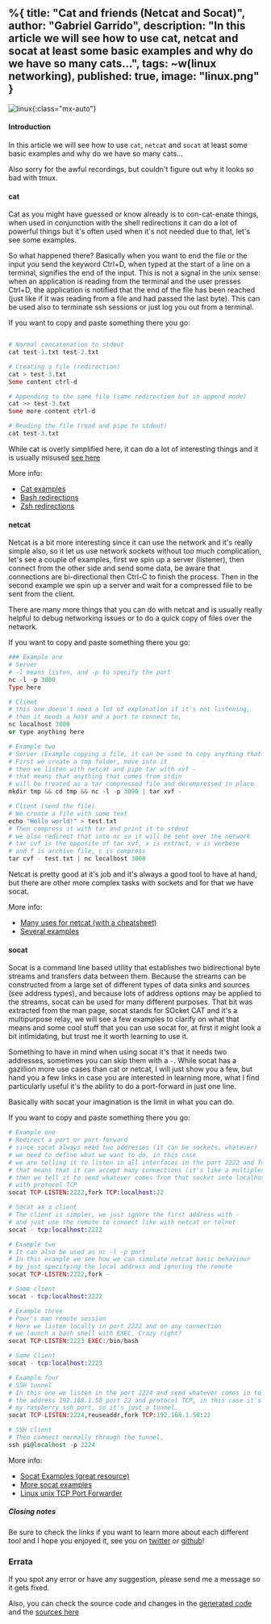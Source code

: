 %{
  title: "Cat and friends (Netcat and Socat)",
  author: "Gabriel Garrido",
  description: "In this article we will see how to use cat, netcat and socat at least some basic examples and why do we have so many cats...",
  tags: ~w(linux networking),
  published: true,
  image: "linux.png"
}
---

![linux](/images/linux.png){:class="mx-auto"}

#### **Introduction**
In this article we will see how to use `cat`, `netcat` and `socat` at least some basic examples and why do we have so many cats...

Also sorry for the awful recordings, but couldn't figure out why it looks so bad with tmux.

#### **cat**
Cat as you might have guessed or know already is to con-cat-enate things, when used in conjunction with the shell redirections it can do a lot of powerful things but it's often used when it's not needed due to that, let's see some examples.
<script src="https://asciinema.org/a/a48k8B7cUHXPsK0aJ3QNfL1zd.js" async data-preload="true" data-speed="2" data-size="small" data-cols="120" data-rows="20" id="asciicast-a48k8B7cUHXPsK0aJ3QNfL1zd" async></script>
So what happened there? Basically when you want to end the file or the input you send the keyword Ctrl+D, when typed at the start of a line on a terminal, signifies the end of the input. This is not a signal in the unix sense: when an application is reading from the terminal and the user presses Ctrl+D, the application is notified that the end of the file has been reached (just like if it was reading from a file and had passed the last byte). This can be used also to terminate ssh sessions or just log you out from a terminal.

If you want to copy and paste something there you go:

```elixir

# Normal concatenation to stdout
cat test-1.txt test-2.txt 

# Creating a file (redirection)
cat > test-3.txt
Some content ctrl-d

# Appending to the same file (same redirection but in append mode)
cat >> test-3.txt
Some more content ctrl-d

# Reading the file (read and pipe to stdout)
cat test-3.txt
```

While cat is overly simplified here, it can do a lot of interesting things and it is usually misused [see here](http://porkmail.org/era/unix/award.html)

More info:

- [Cat examples](https://www.tecmint.com/13-basic-cat-command-examples-in-linux/)
- [Bash redirections](https://www.gnu.org/savannah-checkouts/gnu/bash/manual/bash.html#Redirections)
- [Zsh redirections](http://zsh.sourceforge.net/Doc/Release/Redirection.html)


#### **netcat**
Netcat is a bit more interesting since it can use the network and it's really simple also, so it let us use network sockets without too much complication, let's see a couple of examples, first we spin up a server (listener), then connect from the other side and send some data, be aware that connections are bi-directional then Ctrl-C to finish the process. Then in the second example we spin up a server and wait for a compressed file to be sent from the client.
<script src="https://asciinema.org/a//aRoZYNLIr1EwCLYBpyhY5N2iC.js" async data-preload="true" data-speed="2" data-size="small" data-cols="125" data-rows="40" data-loop="true" id="asciicast-aRoZYNLIr1EwCLYBpyhY5N2iC" async></script>
There are many more things that you can do with netcat and is usually really helpful to debug networking issues or to do a quick copy of files over the network.

If you want to copy and paste something there you go:
```elixir
### Example one
# Server
# -l means listen, and -p to specify the port
nc -l -p 3000
Type here

# Client
# this one doesn't need a lot of explanation if it's not listening, 
# then it needs a host and a port to connect to,
nc localhost 3000
or type anything here

# Example two
# Server (Example copying a file, it can be used to copy anything that tar can send)
# First we create a tmp folder, move into it
# then we listen with netcat and pipe tar with xvf -
# that means that anything that comes from stdin
# will be treated as a tar compressed file and decompressed in place
mkdir tmp && cd tmp && nc -l -p 3000 | tar xvf - 

# Client (send the file)
# We create a file with some text
echo "Hello world!" > test.txt
# Then compress it with tar and print it to stdout 
# we also redirect that into nc so it will be sent over the network
# tar cvf is the opposite of tar xvf, x is extract, v is verbose
# and f is archive file, c is compress
tar cvf - test.txt | nc localhost 3000
```

Netcat is pretty good at it's job and it's always a good tool to have at hand, but there are other more complex tasks with sockets and for that we have socat.

More info:

- [Many uses for netcat (with a cheatsheet)](https://www.varonis.com/blog/netcat-commands/)
- [Several examples](https://www.poftut.com/netcat-nc-command-tutorial-examples/)


#### **socat**
Socat is a command line based utility that establishes two bidirectional byte streams and transfers data between them. Because the streams can be constructed from a large set of different types of data sinks and sources (see address types), and because lots of address options may be applied to the streams, socat can be used for many different purposes. That bit was extracted from the man page, socat stands for SOcket CAT and it's a multipurpose relay, we will see a few examples to clarify on what that means and some cool stuff that you can use socat for, at first it might look a bit intimidating, but trust me it worth learning to use it.

Something to have in mind when using socat it's that it needs two addresses, sometimes you can skip them with a `-`. While socat has a gazillion more use cases than cat or netcat, I will just show you a few, but hand you a few links in case you are interested in learning more, what I find particularly useful it's the ability to do a port-forward in just one line.

<script src="https://asciinema.org/a/HUuq9N8wUqZFhSKPGkpMKKzzg.js" async data-preload="true" data-speed="2" data-size="small" data-cols="125" data-rows="40" data-loop="true" id="asciicast-HUuq9N8wUqZFhSKPGkpMKKzzg" async></script>
Basically with socat your imagination is the limit in what you can do.

If you want to copy and paste something there you go:
```elixir
# Example one
# Redirect a port or port-forward
# since socat always need two addresses (it can be sockets, whatever)
# we need to define what we want to do, in this case
# we are telling it to listen in all interfaces in the port 2222 and fork
# that means that it can accept many connections (it's like a multiplexer) 
# then we tell it to send whatever comes from that socket into localhost and port 22
# with protocol TCP
socat TCP-LISTEN:2222,fork TCP:localhost:22

# Socat as a client 
# The client is simpler, we just ignore the first address with -
# and just use the remote to connect like with netcat or telnet
socat - tcp:localhost:2222

# Example two
# It can also be used as nc -l -p port
# In this example we see how we can simulate netcat basic behaviour
# by just specifying the local address and ignoring the remote
socat TCP-LISTEN:2222,fork -

# Same client
socat - tcp:localhost:2222

# Example three
# Poor's man remote session
# Here we listen locally in port 2222 and on any connection 
# we launch a bash shell with EXEC, Crazy right?
socat TCP-LISTEN:2223 EXEC:/bin/bash

# Same Client 
socat - tcp:localhost:2223

# Example four
# SSH tunnel
# In this one we listen in the port 2224 and send whatever comes in to 
# the address 192.168.1.50 port 22 and protocol TCP, in this case it's
# my raspberry ssh port, so it's just a tunnel.
socat TCP-LISTEN:2224,reuseaddr,fork TCP:192.168.1.50:22

# SSH client
# Then connect normally through the tunnel.
ssh pi@localhost -p 2224

```

More info:

- [Socat Examples (great resource)](https://github.com/craSH/socat/blob/master/EXAMPLES)
- [More socat examples](https://www.poftut.com/linux-multipurpose-relay-socat-command-tutorial-with-examples/)
- [Linux unix TCP Port Forwarder](https://www.cyberciti.biz/faq/linux-unix-tcp-port-forwarding/)


##### **Closing notes**
Be sure to check the links if you want to learn more about each different tool and I hope you enjoyed it, see you on [twitter](https://twitter.com/kainlite) or [github](https://github.com/kainlite)!

### Errata
If you spot any error or have any suggestion, please send me a message so it gets fixed.

Also, you can check the source code and changes in the [generated code](https://github.com/kainlite/kainlite.github.io) and the [sources here](https://github.com/kainlite/blog)

